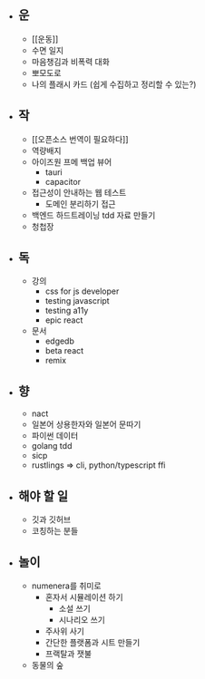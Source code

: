 - ## 운
	- [[운동]]
	- 수면 일지
	- 마음챙김과 비폭력 대화
	- 뽀모도로
	- 나의 플래시 카드 (쉽게 수집하고 정리할 수 있는?)
- ## 작
	- [[오픈소스 번역이 필요하다]]
	- 역량배지
	- 아이즈원 프메 백업 뷰어
		- tauri
		- capacitor
	- 접근성이 안내하는 웹 테스트
		- 도메인 분리하기 접근
	- 백엔드 하드트레이닝 tdd 자료 만들기
	- 청첩장
- ## 독
	- 강의
		- css for js developer
		- testing javascript
		- testing a11y
		- epic react
	- 문서
		- edgedb
		- beta react
		- remix
- ## 향
	- nact
	- 일본어 상용한자와 일본어 문따기
	- 파이썬 데이터
	- golang tdd
	- sicp
	- rustlings => cli, python/typescript ffi
- ## 해야 할 일
	- 깃과 깃허브
	- 코칭하는 분들
- ## 놀이
	- numenera를 취미로
		- 혼자서 시뮬레이션 하기
			- 소설 쓰기
			- 시나리오 쓰기
		- 주사위 사기
		- 간단한 플랫폼과 시트 만들기
		- 프랙탈과 잿불
	- 동물의 숲